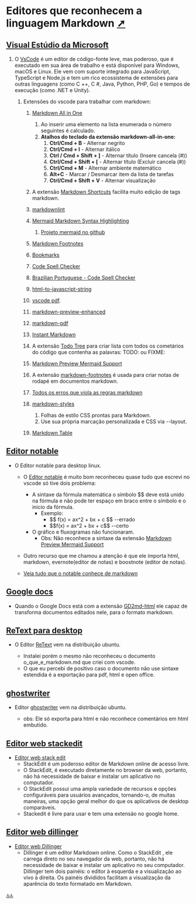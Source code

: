 <div class="header" id="myHeader">
  <div class="navbar" w3-include-html="/menu.inc"> </div>
</div>
<div class="title"><script> document.write(document.title);</script></div>  
<main>
<!-- markdownlint-disable-next-line -->
<span id="topo"><span>

# Editores que reconhecem a linguagem Markdown <a href="editores_markdown.html" target="_blank" title="Pressione aqui para expandir este documento em nova aba.">  ➚ </a>
## [Visual Estúdio da Microsoft](https://code.visualstudio.com)

   1. O <a href="https://code.visualstudio.com/" target="_blank" title="Clique e acesse agora!">VsCode</a> é um editor de código-fonte leve, mas poderoso, que é executado em sua área de trabalho e está disponível para Windows, macOS e Linux. Ele vem com suporte integrado para JavaScript, TypeScript e Node.js e tem um rico ecossistema de extensões para outras linguagens (como C ++, C #, Java, Python, PHP, Go) e tempos de execução (como .NET e Unity).

      1. Extensões do vscode para trabalhar com markdown:
         1. [Markdown All in One](https://marketplace.visualstudio.com/items?itemName=yzhang.markdown-all-in-one "Tem quase tudo que é precisa para escrever o Markdown (atalhos de teclado, sumário, visualização automática e muito mais)")
            1. Ao inserir uma elemento na lista enumerada o número seguintes é calculado.
            2. **Atalhos do teclado da extensão markdown-all-in-one:**
                  1. **Ctrl/Cmd + B** - Alternar negrito
                  2. **Ctrl/Cmd + I** - Alternar itálico
                  3. **Ctrl / Cmd + Shift + ]** - Alternar título (Insere cancela (#))
                  4. **Ctrl/Cmd + Shift + [** - Alternar título (Excluir cancela (#))
                  5. **Ctrl/Cmd + M** - Alternar ambiente matemático
                  6. **Alt+C** - Marcar / Desmarcar item da lista de tarefas
                  7. **Ctrl/Cmd + Shift + V** - Alternar visualização

         2. A extensão [Markdown Shortcuts](https://marketplace.visualstudio.com/items?itemName=mdickin.markdown-shortcuts) facilita muito edição de tags markdown.
         3. [markdownlint](https://marketplace.visualstudio.com/items?itemName=DavidAnson.vscode-markdownlint "Linting de marcação e verificação de estilo para código do Visual Studio")
         4. [Mermaid Markdown Syntax Highlighting](https://marketplace.visualstudio.com/items?itemName=bpruitt-goddard.mermaid-markdown-syntax-highlighting "Suporte de sintaxe Markdown para a linguagem de gráficos Mermaid")
            1. [Projeto mermaid no github](https://github.com/mermaid-js/mermaid)
         5. [Markdown Footnotes](https://marketplace.visualstudio.com/items?itemName=bierner.markdown-footnotes "Adiciona suporte de sintaxe de nota de rodapé \[\^1\] à visualização embutida do Markdown do VS Code")
         6. [Bookmarks](https://marketplace.visualstudio.com/items?itemName=alefragnani.Bookmarks "Marque as linhas e pule para elas")
         7. [Code Spell Checker](https://marketplace.visualstudio.com/items?itemName=streetsidesoftware.code-spell-checker "Verificador ortográfico para código-fonte")
         8. [Brazilian Portuguese - Code Spell Checker](https://marketplace.visualstudio.com/items?itemName=streetsidesoftware.code-spell-checker-portuguese-brazilian "Extensão do dicionário do português brasileiro para o código VS")
         9. [html-to-javascript-string](https://marketplace.visualstudio.com/items?itemName=evileumas.html-to-javascript-string "Esta extensão converte o texto selecionado do editor em string javascript")
         10. [vscode pdf](https://marketplace.visualstudio.com/items?itemName=tomoki1207.pdf "Essa extensão permite visualizar pdf no vscode").
         11. [markdown-preview-enhanced](https://marketplace.visualstudio.com/items?itemName=shd101wyy.markdown-preview-enhanced "Visualização de Markdown aprimorada")
         12. [markdown-pdf](https://marketplace.visualstudio.com/items?itemName=yzane.markdown-pdf "Converte markdown para pdf")
         13. [Instant Markdown](https://marketplace.visualstudio.com/items?itemName=dbankier.vscode-instant-markdown "Ao editar documentos markdown em vscode esta extensão atualiza instantaneamente no navegador.")
         14. A extensão [Todo Tree](https://marketplace.visualstudio.com/items?itemName=Gruntfuggly.todo-tree "Este link descreve tudo que é necessário fazer para configurar a extensão.") para criar lista com todos os cometários do código que contenha as palavras: TODO: ou FIXME:
         15. [Markdown Preview Mermaid Support](https://marketplace.visualstudio.com/items?itemName=bierner.markdown-mermaid "Gera fluxogramas, diagramas e muito mais")
         16. A extensão [markdown-footnotes]("https://marketplace.visualstudio.com/items?itemName=bierner.markdown-footnotes") é usada para criar notas de rodapé em documentos markdown.
         17. [Todos os erros que viola as regras markdown](https://github.com/markdownlint/markdownlint/blob/master/docs/RULES.md)
         18. [markdown-styles](https://www.npmjs.com/package/markdown-styles/v/1.2.2)  
             1. Folhas de estilo CSS prontas para Markdown.
             2. Use sua própria marcação personalizada e CSS via --layout.
         19. [Markdown Table](https://marketplace.visualstudio.com/items?itemName=TakumiI.markdowntable)

## [Editor notable](https://notable.app/ )

* O Editor notable para desktop linux.
  * O [Editor notable](https://notable.app/ "O notable está no repositório do ubuntu") é muito bom reconheceu quase tudo que escrevi no vscode só tive dois problema:
    * A sintaxe da fórmula matemática o símbolo \$\$  deve está unido na fórmula e não pode ter espaço em braco entre o símbolo e o inicio da fórmula.
      * Exemplo:
        * \$\$ f(x) = ax^2 + bx + c \$\$  --errado
        * \$\$f(x) = ax^2 + bx + c\$\$ --certo
    * O gráfico e fluxogramas não funcionaram.
      * Obs: Não reconhece a sintaxe da extensão [Markdown Preview Mermaid Support](https://marketplace.visualstudio.com/items?itemName=bierner.markdown-mermaid)

  * Outro recurso que me chamou a atenção é que ele importa html, markdown, evernote(editor de notas) e boostnote (editor de notas).
  * [Veja tudo que o notable conhece de markdown](https://cheatsheet.md/notable.pdf)
  
## [Google docs](https://docs.google.com/)

* Quando o Google Docs está com a extensão [GD2md-html](https://gsuite.google.com/marketplace/app/docs_to_markdown/700168918607 ) ele capaz de transforma documentos editados nele, para o formato markdown.

## [ReText para desktop](https://github.com/retext-project/retext)

* O Editor [ReText](http://manpages.ubuntu.com/manpages/bionic/man1/retext.1.html#:~:text=ReText%20is%20a%20simple%20editor,to%20write%20custom%20export%20extensions "Editor de texto para Markdown e reStructuredText") vem na distribuição ubuntu. <span id="id-reText"><span>
  * Instalei porém o mesmo não reconheceu o documento o_que_e_markdown.md que criei com vscode.
  * O que eu percebi de positivo caso o documento não use sintaxe estendida é a exportação para pdf, html e open office.

## [ghostwriter](https://wereturtle.github.io/ghostwriter/)

* Editor [ghostwriter](https://wereturtle.github.io/ghostwriter/) vem na distribuição ubuntu. <span id="id-ghostwriter"><span>
  * obs: Ele só exporta para html e não reconhece comentários em html embutido.

## [Editor web stackedit](https://stackedit.io/app#)

* <a href="https://stackedit.io/app#" target="_blank" title="">Editor web stack edit</a>
  * StackEdit é um poderoso editor de Markdown online de acesso livre.
  * O StackEdit, é executado diretamente no browser da web, portanto, não há necessidade de baixar e instalar um aplicativo no computador.
  * O StackEdit possui uma ampla variedade de recursos e opções configuráveis ​​para usuários avançados, tornando-o, de muitas maneiras, uma opção geral melhor do que os aplicativos de desktop comparáveis.
  * Stackedit é livre para usar e tem uma extensão no google home.

## [Editor web dillinger](https://dillinger.io/)

* <a href="https://dillinger.io/" target="_blank" title="">Editor web Dillinger</a>
  * Dillinger é um editor Markdown online. Como o StackEdit , ele carrega direto no seu navegador da web, portanto, não há necessidade de baixar e instalar um aplicativo no seu computador. Dillinger tem dois painéis: o editor à esquerda e a visualização ao vivo à direita. Os painéis divididos facilitam a visualização da aparência do texto formatado em Markdown.

</main>

[🔝🔝](#topo "Retorna ao topo")